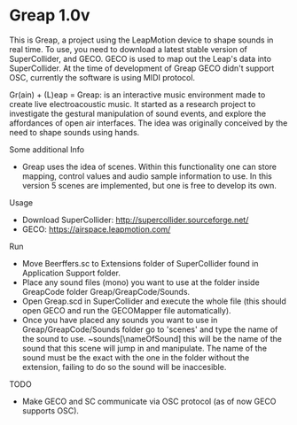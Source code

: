 Greap 1.0v
=====

This is Greap, a project using the LeapMotion device to shape sounds in real time. To use, you need to download a latest stable version of SuperCollider, and GECO. GECO is used to map out the Leap's data into SuperCollider. At the time of development of Greap GECO didn't support OSC, currently the software is using MIDI protocol.

Gr(ain) + (L)eap = Greap: is an interactive music environment made to create live electroacoustic music. It started as a research project to investigate the gestural manipulation of sound events, and explore the affordances of open air interfaces. The idea was originally conceived by the need to shape sounds using hands.

Some additional Info
- Greap uses the idea of scenes. Within this functionality one can store mapping, control values and audio sample information to use. In this version 5 scenes are implemented, but one is free to develop its own.

Usage
- Download SuperCollider: http://supercollider.sourceforge.net/
- GECO: https://airspace.leapmotion.com/

Run
- Move Beerffers.sc to Extensions folder of SuperCollider found in Application Support folder.
- Place any sound files (mono) you want to use at the folder inside GreapCode folder Greap/GreapCode/Sounds.
- Open Greap.scd in SuperCollider and execute the whole file (this should open GECO and run the GECOMapper file automatically).
- Once you have placed any sounds you want to use in Greap/GreapCode/Sounds folder go to 'scenes' and type the name of the sound to use. ~sounds[\nameOfSound] this will be the name of the sound that this scene will jump in and manipulate. The name of the sound must be the exact with the one in the folder without the extension, failing to do so the sound will be inaccesible.

TODO
- Make GECO and SC communicate via OSC protocol (as of now GECO supports OSC).
